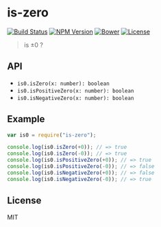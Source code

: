 # is-zero
[![Build Status](http://img.shields.io/travis/mohayonao/is-zero.svg?style=flat-square)](https://travis-ci.org/mohayonao/is-zero)
[![NPM Version](http://img.shields.io/npm/v/is-zero.svg?style=flat-square)](https://www.npmjs.org/package/is-zero)
[![Bower](http://img.shields.io/bower/v/is-zero.svg?style=flat-square)](http://bower.io/search/?q=is-zero)
[![License](http://img.shields.io/badge/license-MIT-brightgreen.svg?style=flat-square)](http://mohayonao.mit-license.org/)
> is ±0 ?

## API

- `is0.isZero(x: number): boolean`
- `is0.isPositiveZero(x: number): boolean`
- `is0.isNegativeZero(x: number): boolean`

## Example

```js
var is0 = require("is-zero");

console.log(is0.isZero(+0)); // => true
console.log(is0.isZero(-0)); // => true
console.log(is0.isPositiveZero(+0)); // => true
console.log(is0.isPositiveZero(-0)); // => false
console.log(is0.isNegativeZero(+0)); // => false
console.log(is0.isNegativeZero(-0)); // => true
```

## License
MIT
